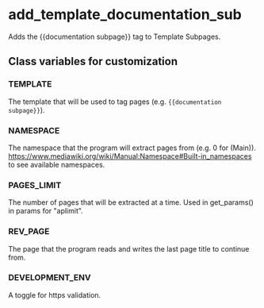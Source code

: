 # add_template_documentation_sub
Adds the {{documentation subpage}} tag to Template Subpages.

## Class variables for customization
### TEMPLATE
The template that will be used to tag pages (e.g. `{{documentation subpage}}`).

### NAMESPACE
The namespace that the program will extract pages from (e.g. 0 for (Main)).\
https://www.mediawiki.org/wiki/Manual:Namespace#Built-in_namespaces to see available namespaces.

### PAGES_LIMIT
The number of pages that will be extracted at a time. Used in get_params() in params for "aplimit".

### REV_PAGE
The page that the program reads and writes the last page title to continue from.

### DEVELOPMENT_ENV
A toggle for https validation. 